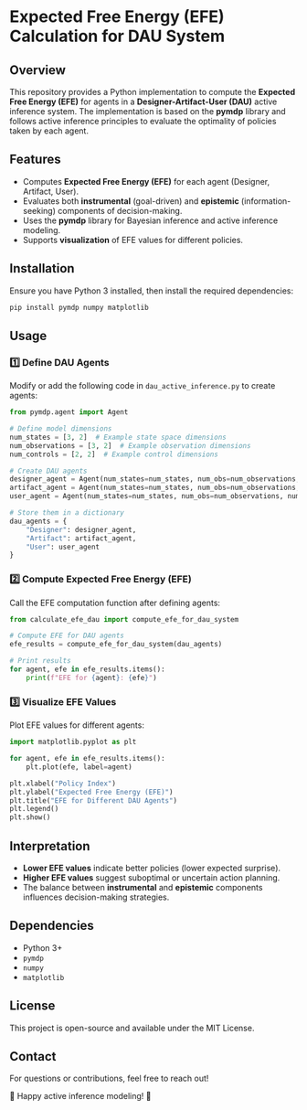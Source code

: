 # Expected Free Energy (EFE) Calculation for DAU System

## Overview
This repository provides a Python implementation to compute the **Expected Free Energy (EFE)** for agents in a **Designer-Artifact-User (DAU)** active inference system. The implementation is based on the **pymdp** library and follows active inference principles to evaluate the optimality of policies taken by each agent.

## Features
- Computes **Expected Free Energy (EFE)** for each agent (Designer, Artifact, User).
- Evaluates both **instrumental** (goal-driven) and **epistemic** (information-seeking) components of decision-making.
- Uses the **pymdp** library for Bayesian inference and active inference modeling.
- Supports **visualization** of EFE values for different policies.

## Installation
Ensure you have Python 3 installed, then install the required dependencies:
```bash
pip install pymdp numpy matplotlib
```

## Usage

### 1️⃣ Define DAU Agents
Modify or add the following code in `dau_active_inference.py` to create agents:
```python
from pymdp.agent import Agent

# Define model dimensions
num_states = [3, 2]  # Example state space dimensions
num_observations = [3, 2]  # Example observation dimensions
num_controls = [2, 2]  # Example control dimensions

# Create DAU agents
designer_agent = Agent(num_states=num_states, num_obs=num_observations, num_controls=num_controls)
artifact_agent = Agent(num_states=num_states, num_obs=num_observations, num_controls=num_controls)
user_agent = Agent(num_states=num_states, num_obs=num_observations, num_controls=num_controls)

# Store them in a dictionary
dau_agents = {
    "Designer": designer_agent,
    "Artifact": artifact_agent,
    "User": user_agent
}
```

### 2️⃣ Compute Expected Free Energy (EFE)
Call the EFE computation function after defining agents:
```python
from calculate_efe_dau import compute_efe_for_dau_system

# Compute EFE for DAU agents
efe_results = compute_efe_for_dau_system(dau_agents)

# Print results
for agent, efe in efe_results.items():
    print(f"EFE for {agent}: {efe}")
```

### 3️⃣ Visualize EFE Values
Plot EFE values for different agents:
```python
import matplotlib.pyplot as plt

for agent, efe in efe_results.items():
    plt.plot(efe, label=agent)

plt.xlabel("Policy Index")
plt.ylabel("Expected Free Energy (EFE)")
plt.title("EFE for Different DAU Agents")
plt.legend()
plt.show()
```

## Interpretation
- **Lower EFE values** indicate better policies (lower expected surprise).
- **Higher EFE values** suggest suboptimal or uncertain action planning.
- The balance between **instrumental** and **epistemic** components influences decision-making strategies.

## Dependencies
- Python 3+
- `pymdp`
- `numpy`
- `matplotlib`

## License
This project is open-source and available under the MIT License.

## Contact
For questions or contributions, feel free to reach out!

🚀 Happy active inference modeling! 🚀
